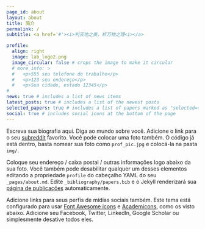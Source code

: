 ```yaml
---
page_id: about
layout: about
title: 简介
permalink: /
subtitle: <a href='#'><i>判天地之美，析万物之理<i></a>

profile:
  align: right
  image: lab_logo2.png
  image_circular: false # crops the image to make it circular
  # more_info: >
  #   <p>555 seu telefone do trabalho</p>
  #   <p>123 seu endereço</p>
  #   <p>Sua cidade, estado 12345</p>
# 
news: true # includes a list of news items
latest_posts: true # includes a list of the newest posts
selected_papers: true # includes a list of papers marked as "selected={true}"
social: true # includes social icons at the bottom of the page
---
```


Escreva sua biografia aqui. Diga ao mundo sobre você. Adicione o link para o seu [subreddit](http://reddit.com) favorito. Você pode colocar uma foto também. O código já está dentro, basta nomear sua foto como `prof_pic.jpg` e colocá-la na pasta `img/`.

Coloque seu endereço / caixa postal / outras informações logo abaixo da sua foto. Você também pode desabilitar qualquer um desses elementos editando a propriedade `profile` do cabeçalho YAML do seu `_pages/about.md`. Edite `_bibliography/papers.bib` e o Jekyll renderizará sua [página de publicações](/multi-language-al-folio/publications/) automaticamente.

Adicione links para seus perfis de mídias sociais também. Este tema está configurado para usar [Font Awesome icons](https://fontawesome.com/) e [Academicons](https://jpswalsh.github.io/academicons/), como os visto abaixo. Adicione seu Facebook, Twitter, LinkedIn, Google Scholar ou simplesmente desative todos eles.
